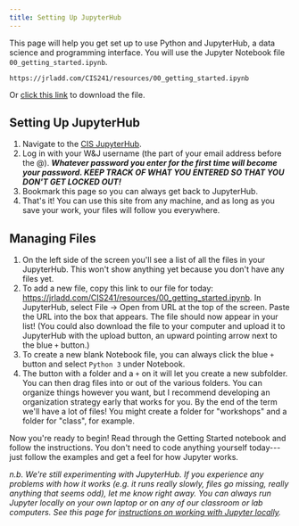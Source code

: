 ```yaml
---
title: Setting Up JupyterHub 
---
```


This page will help you get set up to use Python and JupyterHub, a data science and programming interface. You will use the Jupyter Notebook file `00_getting_started.ipynb`.

`https://jrladd.com/CIS241/resources/00_getting_started.ipynb`

Or [click this link](resources/00_getting_started.ipynb) to download the file.

## Setting Up JupyterHub

1. Navigate to the [CIS JupyterHub](https://jupyterhub.ciswashjeff.net/).
2. Log in with your W&J username (the part of your email address before the @). ***Whatever password you enter for the first time will become your password. KEEP TRACK OF WHAT YOU ENTERED SO THAT YOU DON'T GET LOCKED OUT!***
3. Bookmark this page so you can always get back to JupyterHub.
4. That's it! You can use this site from any machine, and as long as you save your work, your files will follow you everywhere.

## Managing Files

1. On the left side of the screen you'll see a list of all the files in your JupyterHub. This won't show anything yet because you don't have any files yet.
2. To add a new file, copy this link to our file for today: <https://jrladd.com/CIS241/resources/00_getting_started.ipynb>. In JupyterHub, select File -> Open from URL at the top of the screen. Paste the URL into the box that appears. The file should now appear in your list! (You could also download the file to your computer and upload it to JupyterHub with the upload button, an upward pointing arrow next to the blue `+` button.)
3. To create a new blank Notebook file, you can always click the blue `+` button and select `Python 3` under Notebook. 
4. The button with a folder and a `+` on it will let you create a new subfolder. You can then drag files into or out of the various folders. You can organize things however you want, but I recommend developing an organization strategy early that works for you. By the end of the term we'll have a lot of files! You might create a folder for "workshops" and a folder for "class", for example.

Now you're ready to begin! Read through the Getting Started notebook and follow the instructions. You don't need to code anything yourself today---just follow the examples and get a feel for how Jupyter works.

*n.b. We're still experimenting with JupyterHub. If you experience any problems with how it works (e.g. it runs really slowly, files go missing, really anything that seems odd), let me know right away. You can always run Jupyter locally on your own laptop or on any of our classroom or lab computers. See this page for [instructions on working with Jupyter locally](/CIS241/jupyter).*

